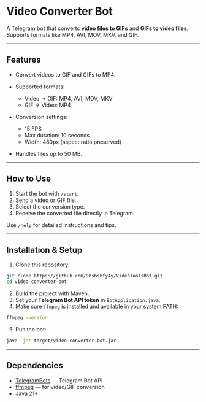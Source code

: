 # Video Converter Bot

A Telegram bot that converts **video files to GIFs** and **GIFs to video files**. 
Supports formats like MP4, AVI, MOV, MKV, and GIF. 

---

## Features

* Convert videos to GIF and GIFs to MP4.
* Supported formats:
  * Video → GIF: MP4, AVI, MOV, MKV
  * GIF → Video: MP4

* Conversion settings:
  * 15 FPS
  * Max duration: 10 seconds
  * Width: 480px (aspect ratio preserved)

* Handles files up to 50 MB.

---

## How to Use

1. Start the bot with `/start`.
2. Send a video or GIF file.
3. Select the conversion type.
4. Receive the converted file directly in Telegram.

Use `/help` for detailed instructions and tips.

---

## Installation & Setup

1. Clone this repository:

```bash
git clone https://github.com/9hsbshfy4y/VideoToolsBot.git
cd video-converter-bot
```

2. Build the project with Maven.
3. Set your **Telegram Bot API token** in `BotApplication.java`.
4. Make sure `ffmpeg` is installed and available in your system PATH:

```bash
ffmpeg -version
```

5. Run the bot:

```bash
java -jar target/video-converter-bot.jar
```

---

## Dependencies

* [TelegramBots](https://github.com/rubenlagus/TelegramBots) — Telegram Bot API
* [ffmpeg](https://ffmpeg.org/) — for video/GIF conversion
* Java 21+

